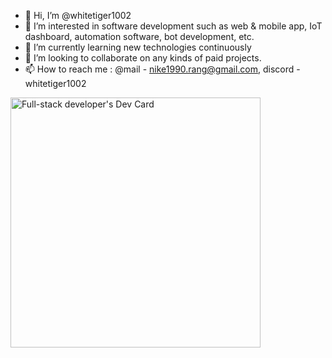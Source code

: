 - 👋 Hi, I’m @whitetiger1002
- 👀 I’m interested in software development such as web & mobile app, IoT dashboard, automation software, bot development, etc.
- 🌱 I’m currently learning new technologies continuously
- 💞️ I’m looking to collaborate on any kinds of paid projects.
- 📫 How to reach me : @mail - nike1990.rang@gmail.com, discord - whitetiger1002

<!---
whitetiger1002/whitetiger1002 is a ✨ special ✨ repository because its `README.md` (this file) appears on your GitHub profile.
You can click the Preview link to take a look at your changes.
--->
<a href="https://app.daily.dev/whitetiger"><img src="https://api.daily.dev/devcards/905ffea7129f419aa62710d7d537b412.png?r=rso" width="400" alt="Full-stack developer's Dev Card"/></a>
